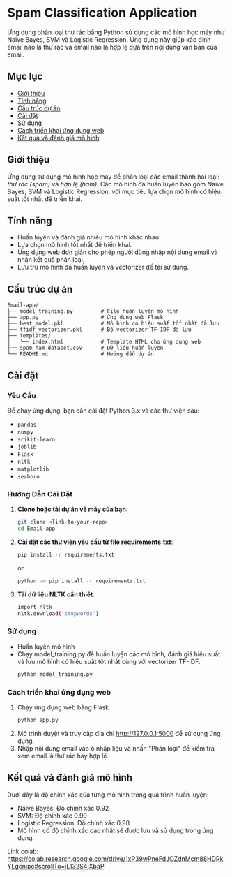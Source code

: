 # Spam Classification Application

Ứng dụng phân loại thư rác bằng Python sử dụng các mô hình học máy như Naive Bayes, SVM và Logistic Regression. Ứng dụng này giúp xác định email nào là thư rác và email nào là hợp lệ dựa trên nội dung văn bản của email.

## Mục lục

- [Giới thiệu](#giới-thiệu)
- [Tính năng](#tính-năng)
- [Cấu trúc dự án](#cấu-trúc-dự-án)
- [Cài đặt](#cài-đặt)
- [Sử dụng](#sử-dụng)
- [Cách triển khai ứng dụng web](#cách-triển-khai-ứng-dụng-web)
- [Kết quả và đánh giá mô hình](#kết-quả-và-đánh-giá-mô-hình)

## Giới thiệu

Ứng dụng sử dụng mô hình học máy để phân loại các email thành hai loại: _thư rác (spam)_ và _hợp lệ (ham)_. Các mô hình đã huấn luyện bao gồm Naive Bayes, SVM và Logistic Regression, với mục tiêu lựa chọn mô hình có hiệu suất tốt nhất để triển khai.

## Tính năng

- Huấn luyện và đánh giá nhiều mô hình khác nhau.
- Lựa chọn mô hình tốt nhất để triển khai.
- Ứng dụng web đơn giản cho phép người dùng nhập nội dung email và nhận kết quả phân loại.
- Lưu trữ mô hình đã huấn luyện và vectorizer để tái sử dụng.

## Cấu trúc dự án

```plaintext
Email-app/
├── model_training.py         # File huấn luyện mô hình
├── app.py                    # Ứng dụng web Flask
├── best_model.pkl            # Mô hình có hiệu suất tốt nhất đã lưu
├── tfidf_vectorizer.pkl      # Bộ vectorizer TF-IDF đã lưu
├── templates/
│   └── index.html            # Template HTML cho ứng dụng web
├── spam_ham_dataset.csv      # Dữ liệu huấn luyện
└── README.md                 # Hướng dẫn dự án
```

## Cài đặt

### Yêu Cầu

Để chạy ứng dụng, bạn cần cài đặt Python 3.x và các thư viện sau:

- `pandas`
- `numpy`
- `scikit-learn`
- `joblib`
- `Flask`
- `nltk`
- `matplotlib`
- `seaborn`

### Hướng Dẫn Cài Đặt

1. **Clone hoặc tải dự án về máy của bạn**:
   ```bash
   git clone <link-to-your-repo>
   cd Email-app
   ```
2. **Cài đặt các thư viện yêu cầu từ file requirements.txt**:
   ```bash
   pip install -r requirements.txt
   ```
   or
   ```bash
   python -m pip install -r requirements.txt
   ```
3. **Tải dữ liệu NLTK cần thiết**:
   ```bash
   import nltk
   nltk.download('stopwords')
   ```

### Sử dụng

- Huấn luyện mô hình
- Chạy model_training.py để huấn luyện các mô hình, đánh giá hiệu suất và lưu mô hình có hiệu suất tốt nhất cùng với vectorizer TF-IDF.
  ```bash
  python model_training.py
  ```

### Cách triển khai ứng dụng web

1. Chạy ứng dụng web bằng Flask:
   ```bash
   python app.py
   ```
2. Mở trình duyệt và truy cập địa chỉ http://127.0.0.1:5000 để sử dụng ứng dụng.
3. Nhập nội dung email vào ô nhập liệu và nhấn "Phân loại" để kiểm tra xem email là thư rác hay hợp lệ.

## Kết quả và đánh giá mô hình

Dưới đây là độ chính xác của từng mô hình trong quá trình huấn luyện:

- Naive Bayes: Độ chính xác 0.92
- SVM: Độ chính xác 0.99
- Logistic Regression: Độ chính xác 0.98
- Mô hình có độ chính xác cao nhất sẽ được lưu và sử dụng trong ứng dụng.

Link colab: https://colab.research.google.com/drive/1xP39wPneFdJOZdnMcm88HDRkYLgcnjpc#scrollTo=iL132S4jXbaP
